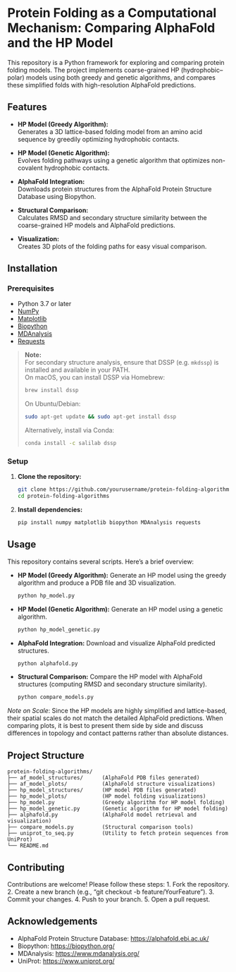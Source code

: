# Protein Folding as a Computational Mechanism: Comparing AlphaFold and the HP Model

This repository is a Python framework for exploring and comparing protein folding models. The project implements coarse-grained HP (hydrophobic–polar) models using both greedy and genetic algorithms, and compares these simplified folds with high-resolution AlphaFold predictions.

## Features

- **HP Model (Greedy Algorithm):**  
  Generates a 3D lattice-based folding model from an amino acid sequence by greedily optimizing hydrophobic contacts.

- **HP Model (Genetic Algorithm):**  
  Evolves folding pathways using a genetic algorithm that optimizes non-covalent hydrophobic contacts.

- **AlphaFold Integration:**  
  Downloads protein structures from the AlphaFold Protein Structure Database using Biopython.

- **Structural Comparison:**  
  Calculates RMSD and secondary structure similarity between the coarse-grained HP models and AlphaFold predictions.

- **Visualization:**  
  Creates 3D plots of the folding paths for easy visual comparison.

## Installation

### Prerequisites

- Python 3.7 or later
- [NumPy](https://numpy.org/)
- [Matplotlib](https://matplotlib.org/)
- [Biopython](https://biopython.org/)
- [MDAnalysis](https://www.mdanalysis.org/)
- [Requests](https://docs.python-requests.org/)

> **Note:**  
> For secondary structure analysis, ensure that DSSP (e.g. `mkdssp`) is installed and available in your PATH.  
> On macOS, you can install DSSP via Homebrew:
> ```bash
> brew install dssp
> ```
> On Ubuntu/Debian:
> ```bash
> sudo apt-get update && sudo apt-get install dssp
> ```
> Alternatively, install via Conda:
> ```bash
> conda install -c salilab dssp
> ```

### Setup

1. **Clone the repository:**

   ```bash
   git clone https://github.com/yourusername/protein-folding-algorithms.git
   cd protein-folding-algorithms
   ```

2. **Install dependencies:**

   ```bash
   pip install numpy matplotlib biopython MDAnalysis requests
   ```

## Usage
This repository contains several scripts. Here’s a brief overview:

- **HP Model (Greedy Algorithm):**
Generate an HP model using the greedy algorithm and produce a PDB file and 3D visualization.
 
	```bash
  	python hp_model.py
  	```

- **HP Model (Genetic Algorithm):**
Generate an HP model using a genetic algorithm.

	```bash
  	python hp_model_genetic.py
  	```

- **AlphaFold Integration:**
Download and visualize AlphaFold predicted structures.

	```bash
	python alphafold.py
	```

- **Structural Comparison:**
Compare the HP model with AlphaFold structures (computing RMSD and secondary structure similarity).

	```bash
	python compare_models.py
 	```

*Note on Scale*:
Since the HP models are highly simplified and lattice-based, their spatial scales do not match the detailed AlphaFold predictions. When comparing plots, it is best to present them side by side and discuss differences in topology and contact patterns rather than absolute distances.

## Project Structure

```
protein-folding-algorithms/
├── af_model_structures/      (AlphaFold PDB files generated)
├── af_model_plots/           (AlphaFold structure visualizations)
├── hp_model_structures/      (HP model PDB files generated)
├── hp_model_plots/           (HP model folding visualizations)
├── hp_model.py               (Greedy algorithm for HP model folding)
├── hp_model_genetic.py       (Genetic algorithm for HP model folding)
├── alphafold.py              (AlphaFold model retrieval and visualization)
├── compare_models.py         (Structural comparison tools)
├── uniprot_to_seq.py         (Utility to fetch protein sequences from UniProt)
└── README.md
```

## Contributing

Contributions are welcome! Please follow these steps:
	1.	Fork the repository.
	2.	Create a new branch (e.g., “git checkout -b feature/YourFeature”).
	3.	Commit your changes.
	4.	Push to your branch.
	5.	Open a pull request.

## Acknowledgements
- AlphaFold Protein Structure Database: https://alphafold.ebi.ac.uk/
- Biopython: https://biopython.org/
- MDAnalysis: https://www.mdanalysis.org/
- UniProt: https://www.uniprot.org/
